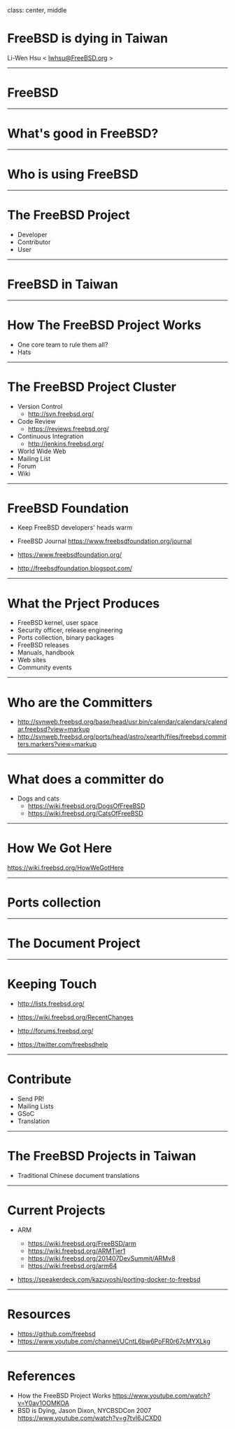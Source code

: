 class: center, middle

# FreeBSD is dying in Taiwan

Li-Wen Hsu &lt; lwhsu@FreeBSD.org &gt;

---

# FreeBSD

---

# What's good in FreeBSD?

---

# Who is using FreeBSD

---

# The FreeBSD Project

* Developer
* Contributor
* User

---

# FreeBSD in Taiwan

---

# How The FreeBSD Project Works

* One core team to rule them all?
* Hats

---

# The FreeBSD Project Cluster

* Version Control
  * http://svn.freebsd.org/
* Code Review
  * https://reviews.freebsd.org/
* Continuous Integration
  * http://jenkins.freebsd.org/
* World Wide Web
* Mailing List
* Forum
* Wiki

---

# FreeBSD Foundation

* Keep FreeBSD developers' heads warm
* FreeBSD Journal https://www.freebsdfoundation.org/journal

* https://www.freebsdfoundation.org/
* http://freebsdfoundation.blogspot.com/

---

# What the Prject Produces

* FreeBSD kernel, user space
* Security officer, release engineering
* Ports collection, binary packages
* FreeBSD releases
* Manuals, handbook
* Web sites
* Community events

---

# Who are the Committers

* http://svnweb.freebsd.org/base/head/usr.bin/calendar/calendars/calendar.freebsd?view=markup
* http://svnweb.freebsd.org/ports/head/astro/xearth/files/freebsd.committers.markers?view=markup

---

# What does a committer do

* Dogs and cats
  * https://wiki.freebsd.org/DogsOfFreeBSD
  * https://wiki.freebsd.org/CatsOfFreeBSD

---

# How We Got Here

https://wiki.freebsd.org/HowWeGotHere

---

# Ports collection

---

# The Document Project

---

# Keeping Touch

* http://lists.freebsd.org/
* https://wiki.freebsd.org/RecentChanges

* http://forums.freebsd.org/

* https://twitter.com/freebsdhelp

---

# Contribute

* Send PR!
* Mailing Lists
* GSoC
* Translation

---

# The FreeBSD Projects in Taiwan

* Traditional Chinese document translations

---

# Current Projects

* ARM
  * https://wiki.freebsd.org/FreeBSD/arm
  * https://wiki.freebsd.org/ARMTier1
  * https://wiki.freebsd.org/201407DevSummit/ARMv8
  * https://wiki.freebsd.org/arm64

* https://speakerdeck.com/kazuyoshi/porting-docker-to-freebsd

---

# Resources

* https://github.com/freebsd
* https://www.youtube.com/channel/UCntL6bw6PoFR0r67cMYXLkg

---

# References

* How the FreeBSD Project Works https://www.youtube.com/watch?v=Y0av1OOMKOA
* BSD is Dying, Jason Dixon, NYCBSDCon 2007 https://www.youtube.com/watch?v=g7tvI6JCXD0
